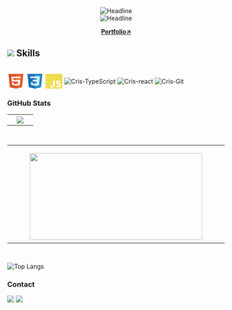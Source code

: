 <div align=center>
        <img src="https://readme-typing-svg.herokuapp.com?color=32cd32&size=38&center=true&vCenter=true&width=600&height=50&lines=Hi,+I'm+Cristiano;" alt="Headline" />
    </div>

<!----Tag line------>
<div align=center>
        <img src="https://readme-typing-svg.herokuapp.com?color=32cd32&size=32&center=true&vCenter=true&width=600&height=50&lines=Front-End+Developer;Full-Stack+Student;Software+Engineer+Student;" alt="Headline" />
    </div>
<p align="center"><a href="https://portfoliocr-web.vercel.app/"><b>Portfolio↗️</b></a></p>


## <img src="https://media2.giphy.com/media/QssGEmpkyEOhBCb7e1/giphy.gif?cid=ecf05e47a0n3gi1bfqntqmob8g9aid1oyj2wr3ds3mg700bl&rid=giphy.gif" width ="25"> <b>  Skills</b> 


<div style="display: inline_block"><br>
  <img align="center" alt="Cris-HTML" height="35" width="40" src="https://raw.githubusercontent.com/devicons/devicon/master/icons/html5/html5-original.svg">
  <img align="center" alt="Cris-CSS" height="35" width="40" src="https://raw.githubusercontent.com/devicons/devicon/master/icons/css3/css3-original.svg">
  <img align="center" alt="Cris-Js" height="35" width="40" src="https://raw.githubusercontent.com/devicons/devicon/master/icons/javascript/javascript-plain.svg">
  <img align="center" alt="Cris-TypeScript" height="35" width="40" src="https://cdn.jsdelivr.net/gh/devicons/devicon@latest/icons/typescript/typescript-original.svg" />
  <img align="center" alt="Cris-react" height="35" width="40" src="https://cdn.jsdelivr.net/gh/devicons/devicon@latest/icons/react/react-original.svg" />
  <img align="center" alt="Cris-Git" height="35" width="40" src="https://cdn.jsdelivr.net/gh/devicons/devicon/icons/git/git-original.svg">
</div>




### GitHub Stats

<table>
  <tr>
    <td valign="top" width="50%">
      <div align="center">
        <img src="https://github-readme-stats.vercel.app/api?username=cristianosts&show_icons=true&count_private=true&hide_border=true&theme=dark" align="center" />
      </div>
    </td> 
</table>
    <br>
<table>
    <td width="50%"> <br>
      <div align="center">
      <img src="https://github-readme-stats.vercel.app/api/top-langs/?username=cristianosts&layout=compact&theme=dark&hide_border=true" width="400" height="200">
      </div>
    </td>
  </tr>
</table>  
<br> 

![Top Langs](https://github-readme-stats.vercel.app/api/top-langs/?username=cristianosts&layout=compact&theme=dark)
    
### Contact

<div> 
  <a href="https://www.linkedin.com/in/cristiano-santos-800062346/" target="_blank"><img src="https://img.shields.io/badge/-LinkedIn-%230077B5?style=for-the-badge&logo=linkedin&logoColor=white" target="_blank"></a> 
  <a href="mailto:cristianosantosreal@gmail.com"><img src="https://img.shields.io/badge/-Gmail-%23333?style=for-the-badge&logo=gmail&logoColor=white" target="_blank"></a>
</div>



